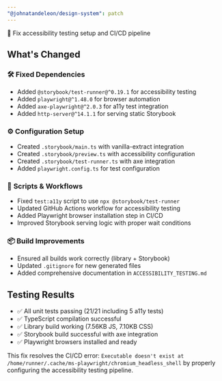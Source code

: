 ```yaml
---
"@johnatandeleon/design-system": patch
---
```


🔧 Fix accessibility testing setup and CI/CD pipeline

## What's Changed

### 🛠️ **Fixed Dependencies**
- Added `@storybook/test-runner@^0.19.1` for accessibility testing
- Added `playwright@^1.48.0` for browser automation  
- Added `axe-playwright@^2.0.3` for a11y test integration
- Added `http-server@^14.1.1` for serving static Storybook

### ⚙️ **Configuration Setup**
- Created `.storybook/main.ts` with vanilla-extract integration
- Created `.storybook/preview.ts` with accessibility configuration
- Created `.storybook/test-runner.ts` with axe integration
- Added `playwright.config.ts` for test configuration

### 🚀 **Scripts & Workflows**
- Fixed `test:a11y` script to use `npx @storybook/test-runner`
- Updated GitHub Actions workflow for accessibility testing
- Added Playwright browser installation step in CI/CD
- Improved Storybook serving logic with proper wait conditions

### 📦 **Build Improvements**
- Ensured all builds work correctly (library + Storybook)
- Updated `.gitignore` for new generated files
- Added comprehensive documentation in `ACCESSIBILITY_TESTING.md`

## Testing Results
- ✅ All unit tests passing (21/21 including 5 a11y tests)
- ✅ TypeScript compilation successful
- ✅ Library build working (7.56KB JS, 7.10KB CSS)
- ✅ Storybook build successful with axe integration
- ✅ Playwright browsers installed and ready

This fix resolves the CI/CD error: `Executable doesn't exist at /home/runner/.cache/ms-playwright/chromium_headless_shell` by properly configuring the accessibility testing pipeline.
